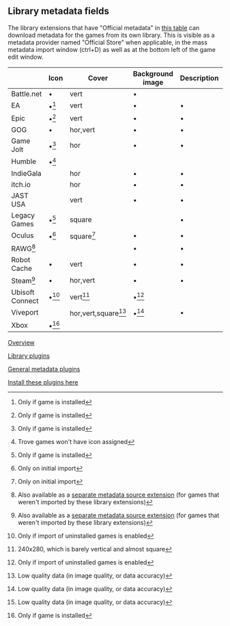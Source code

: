 ## Library metadata fields

The library extensions that have "Official metadata" in [this table](./libraries.md) can download metadata for the games from its own library. This is visible as a metadata provider named "Official Store" when applicable, in the mass metadata import window (ctrl+D) as well as at the bottom left of the game edit window.

|                 | Icon  | Cover               | Background image | Description | User ratings | Install size | Tags | Language selection |
| --------------- | ----- | ------------------- | ---------------- | ----------- | ------------ | ------------ | ---- | ------------------ |
| Battle.net      | •     | vert                | •                |             |              |              |      |                    |
| EA              | •[^1] | vert                | •                | •           |              |              |      |                    |
| Epic            | •[^1] | vert                | •                | •           |              |              |      |                    |
| GOG             | •     | hor,vert            | •                | •           | •            | •            | •    | •                  |
| Game Jolt       | •[^1] | hor                 | •                | •           |              |              |      |                    |
| Humble          | •[^3] |                     |                  |             |              |              |      |                    |
| IndieGala       |       | hor                 | •                | •           |              |              |      |                    |
| itch.io         |       | hor                 | •                | •           | •            |              |      |                    |
| JAST USA        |       | vert                | •                | •           |              |              |      |                    |
| Legacy Games    | •[^1] | square              |                  | •           |              | •            |      |                    |
| Oculus          | •[^4] | square[^4]          | •                | •           | •            | •            | •    |                    |
| RAWG[^5]        |       |                     | •                | •           | •            |              | •    |                    |
| Robot Cache     | •     | vert                | •                | •           |              | •            | ?    |                    |
| Steam[^5]       | •     | hor,vert            | •                | •           | •            |              | •    | •                  |
| Ubisoft Connect | •[^2] | vert[^6]            | •[^2]            |             |              |              |      |                    |
| Viveport        |       | hor,vert,square[^7] | •[^7]            | •           |              | •[^7]        |      |                    |
| Xbox            | •[^1] |                     |                  |             |              |              |      |                    |

[^1]: Only if game is installed
[^2]: Only if import of uninstalled games is enabled
[^3]: Trove games won't have icon assigned
[^4]: Only on initial import
[^5]: Also available as a [separate metadata source extension](./metadata.md) (for games that weren't imported by these library extensions)
[^6]: 240x280, which is barely vertical and almost square
[^7]: Low quality data (in image quality, or data accuracy)

[Overview](./README.md)

[Library plugins](./libraries.md)

[General metadata plugins](./metadata.md)

[Install these plugins here](https://playnite.link/addons.html)
